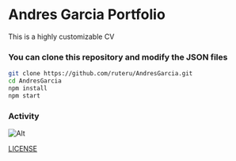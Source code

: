 # Andres Garcia Portfolio

This is a highly customizable CV

### You can clone this repository and modify the JSON files

```bash
git clone https://github.com/ruteru/AndresGarcia.git 
cd AndresGarcia
npm install
npm start
```

### Activity

![Alt](https://repobeats.axiom.co/api/embed/86f34989e92da0c1807b6285d798af164cf1c520.svg "Repobeats analytics image")

[LICENSE](LICENSE)
